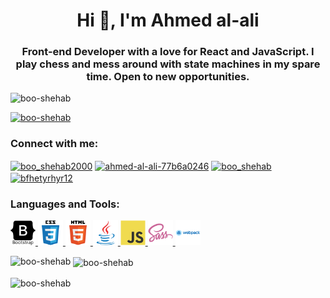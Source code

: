 <h1 align="center">Hi 👋, I'm Ahmed al-ali</h1>
<h3 align="center">Front-end Developer with a love for React and JavaScript. I play chess and mess around with state machines in my spare time. Open to new opportunities.</h3>

<p align="left"> <img src="https://komarev.com/ghpvc/?username=boo-shehab&label=Profile%20views&color=0e75b6&style=flat" alt="boo-shehab" /> </p>

<p align="left"> <a href="https://github.com/ryo-ma/github-profile-trophy"><img src="https://github-profile-trophy.vercel.app/?username=boo-shehab" alt="boo-shehab" /></a> </p>

<h3 align="left">Connect with me:</h3>
<p align="left">
<a href="https://twitter.com/boo_shehab2000" target="blank"><img align="center" src="https://raw.githubusercontent.com/rahuldkjain/github-profile-readme-generator/master/src/images/icons/Social/twitter.svg" alt="boo_shehab2000" height="30" width="40" /></a>
<a href="https://linkedin.com/in/ahmed-al-ali-77b6a0246" target="blank"><img align="center" src="https://raw.githubusercontent.com/rahuldkjain/github-profile-readme-generator/master/src/images/icons/Social/linked-in-alt.svg" alt="ahmed-al-ali-77b6a0246" height="30" width="40" /></a>
<a href="https://instagram.com/boo_shehab" target="blank"><img align="center" src="https://raw.githubusercontent.com/rahuldkjain/github-profile-readme-generator/master/src/images/icons/Social/instagram.svg" alt="boo_shehab" height="30" width="40" /></a>
<a href="https://www.leetcode.com/bfhetyrhyr12" target="blank"><img align="center" src="https://raw.githubusercontent.com/rahuldkjain/github-profile-readme-generator/master/src/images/icons/Social/leet-code.svg" alt="bfhetyrhyr12" height="30" width="40" /></a>
</p>

<h3 align="left">Languages and Tools:</h3>
<p align="left"> <a href="https://getbootstrap.com" target="_blank" rel="noreferrer"> <img src="https://raw.githubusercontent.com/devicons/devicon/master/icons/bootstrap/bootstrap-plain-wordmark.svg" alt="bootstrap" width="40" height="40"/> </a> <a href="https://www.w3schools.com/css/" target="_blank" rel="noreferrer"> <img src="https://raw.githubusercontent.com/devicons/devicon/master/icons/css3/css3-original-wordmark.svg" alt="css3" width="40" height="40"/> </a> <a href="https://www.w3.org/html/" target="_blank" rel="noreferrer"> <img src="https://raw.githubusercontent.com/devicons/devicon/master/icons/html5/html5-original-wordmark.svg" alt="html5" width="40" height="40"/> </a> <a href="https://www.java.com" target="_blank" rel="noreferrer"> <img src="https://raw.githubusercontent.com/devicons/devicon/master/icons/java/java-original.svg" alt="java" width="40" height="40"/> </a> <a href="https://developer.mozilla.org/en-US/docs/Web/JavaScript" target="_blank" rel="noreferrer"> <img src="https://raw.githubusercontent.com/devicons/devicon/master/icons/javascript/javascript-original.svg" alt="javascript" width="40" height="40"/> </a> <a href="https://sass-lang.com" target="_blank" rel="noreferrer"> <img src="https://raw.githubusercontent.com/devicons/devicon/master/icons/sass/sass-original.svg" alt="sass" width="40" height="40"/> </a> <a href="https://webpack.js.org" target="_blank" rel="noreferrer"> <img src="https://raw.githubusercontent.com/devicons/devicon/d00d0969292a6569d45b06d3f350f463a0107b0d/icons/webpack/webpack-original-wordmark.svg" alt="webpack" width="40" height="40"/> </a> </p>

<p><img align="left" src="https://github-readme-stats.vercel.app/api/top-langs?username=boo-shehab&show_icons=true&locale=en&layout=compact" alt="boo-shehab" /></p>

<p>&nbsp;<img align="center" src="https://github-readme-stats.vercel.app/api?username=boo-shehab&show_icons=true&locale=en" alt="boo-shehab" /></p>

<p><img align="center" src="https://github-readme-streak-stats.herokuapp.com/?user=boo-shehab&" alt="boo-shehab" /></p>
